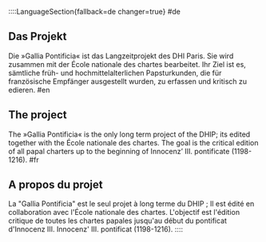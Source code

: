 ::::LanguageSection{fallback=de changer=true}
#de
  ## Das Projekt
  Die »Gallia Pontificia« ist das Langzeitprojekt des DHI Paris.
  Sie wird zusammen mit der École nationale des chartes bearbeitet.
  Ihr Ziel ist es, sämtliche früh- und hochmittelalterlichen Papsturkunden,
  die für französische Empfänger ausgestellt wurden, zu erfassen und kritisch
  zu edieren.
#en
  ## The project
  The »Gallia Pontificia« is the only long term project of the DHIP;
  its edited together with the École nationale des chartes. The goal
  is the critical edition of all papal charters up to the beginning of
  Innocenz’ III. pontificate (1198-1216).
#fr
  ## A propos du projet
  La "Gallia Pontificia" est le seul projet à long terme du DHIP ;
  Il est édité en collaboration avec l'École nationale des chartes. L'objectif
  est l'édition critique de toutes les chartes papales jusqu'au début du pontificat d'Innocenz III.
  Innocenz' III. pontificat (1198-1216).
::::
